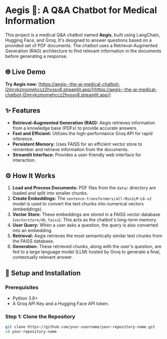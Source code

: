 # Aegis 🤖: A Q&A Chatbot for Medical Information

This project is a medical Q&A chatbot named **Aegis**, built using LangChain, Hugging Face, and Groq. It's designed to answer questions based on a provided set of PDF documents. The chatbot uses a Retrieval-Augmented Generation (RAG) architecture to find relevant information in the documents before generating a response.

## 🌐 Live Demo

**Try Aegis now:** [https://aegis--the-ai-medical-chatbot-l2mrvkzmomehccz2hvssv8.streamlit.app/](https://aegis--the-ai-medical-chatbot-l2mrvkzmomehccz2hvssv8.streamlit.app/)

## ✨ Features

-   **Retrieval-Augmented Generation (RAG):** Aegis retrieves information from a knowledge base (PDFs) to provide accurate answers.
-   **Fast and Efficient:** Utilizes the high-performance Groq API for rapid inference.
-   **Persistent Memory:** Uses FAISS for an efficient vector store to remember and retrieve information from the documents.
-   **Streamlit Interface:** Provides a user-friendly web interface for interaction.

## ⚙️ How It Works

1.  **Load and Process Documents:** PDF files from the `data/` directory are loaded and split into smaller chunks.
2.  **Create Embeddings:** The `sentence-transformers/all-MiniLM-L6-v2` model is used to convert the text chunks into numerical vectors (embeddings).
3.  **Vector Store:** These embeddings are stored in a FAISS vector database (`vectorstore/db_faiss`). This acts as the chatbot's long-term memory.
4.  **User Query:** When a user asks a question, the query is also converted into an embedding.
5.  **Retrieval:** Aegis retrieves the most semantically similar text chunks from the FAISS database.
6.  **Generation:** These retrieved chunks, along with the user's question, are fed to a large language model (LLM) hosted by Groq to generate a final, contextually relevant answer.

## 🚀 Setup and Installation

### Prerequisites

-   Python 3.8+
-   A Groq API Key and a Hugging Face API token.

### Step 1: Clone the Repository

```bash
git clone https://github.com/your-username/your-repository-name.git
cd your-repository-name
